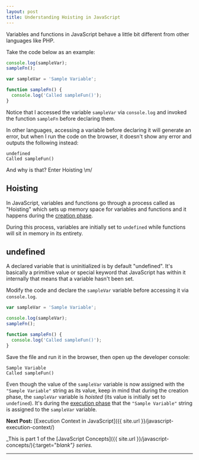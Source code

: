 ```yaml
---
layout: post
title: Understanding Hoisting in JavaScript
---
```


Variables and functions in JavaScript behave a little bit different from other languages like PHP.

Take the code below as an example:

```javascript
console.log(sampleVar);
sampleFn();

var sampleVar = 'Sample Variable';

function sampleFn() {
  console.log('Called sampleFun()');
}
```

Notice that I accessed the variable `sampleVar` via `console.log` and invoked the function `sampleFn` before declaring them.

In other languages, accessing a variable before declaring it will generate an error, but when I run the code on the browser, it doesn't show any error and outputs the following instead:

```
undefined
Called sampleFun()
```

And why is that? Enter Hoisting \m/

## Hoisting

In JavaScript, variables and functions go through a process called as "Hoisting" which sets up memory space for variables and functions and it happens during the [creation phase](https://kennyalmendral.github.io/javascript-execution-context/).

During this process, variables are initially set to `undefined` while functions will sit in memory in its entirety.

## undefined

A declared variable that is uninitialized is by default "undefined". It's basically a primitive value or special keyword that JavaScript has within it internally that means that a variable hasn't been set.

Modify the code and declare the `sampleVar` variable before accessing it via `console.log`.

```javascript
var sampleVar = 'Sample Variable';

console.log(sampleVar);
sampleFn();

function sampleFn() {
  console.log('Called sampleFun()');
}
```

Save the file and run it in the browser, then open up the developer console:

```
Sample Variable
Called sampleFun()
```

Even though the value of the `sampleVar` variable is now assigned with the `"Sample Variable"` string as its value, keep in mind that during the creation phase, the `sampleVar` variable is _hoisted_ (its value is initially set to `undefined`). It's during the [execution phase](https://kennyalmendral.github.io/javascript-execution-context/) that the `"Sample Variable"` string is assigned to the `sampleVar` variable.

**Next Post:** [Execution Context in JavaScript]({{ site.url }}/javascript-execution-context/)

_This is part 1 of the [JavaScript Concepts]({{ site.url }}/javascript-concepts/){:target="_blank"} series._

----
